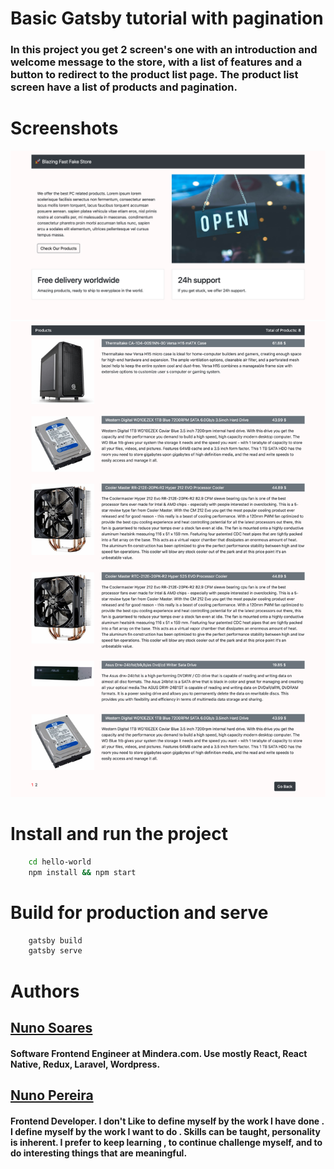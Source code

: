 # Basic Gatsby tutorial with pagination

### In this project you get 2 screen's one with an introduction and welcome message to the store, with a list of features and a button to redirect to the product list page. The product list screen have a list of products and pagination.

# Screenshots

![](/screenshots/gatsby-tutorial1.png)
![](/screenshots/gatsby-tutorial2.png)

# Install and run the project
```sh
    cd hello-world
    npm install && npm start
```
    
# Build for production and serve
```sh
    gatsby build
    gatsby serve
```
# Authors
## [Nuno Soares](https://nunosoares.eu)
#### Software Frontend Engineer at Mindera.com. Use mostly React, React Native, Redux, Laravel, Wordpress. 

## [Nuno Pereira](https://www.nunopereira.dev/)
#### Frontend Developer. I don't Like to define myself by the work I have done . I define myself by the work I want to do . Skills can be taught, personality is inherent. I prefer to keep learning , to continue challenge myself, and to do interesting things that are meaningful.
